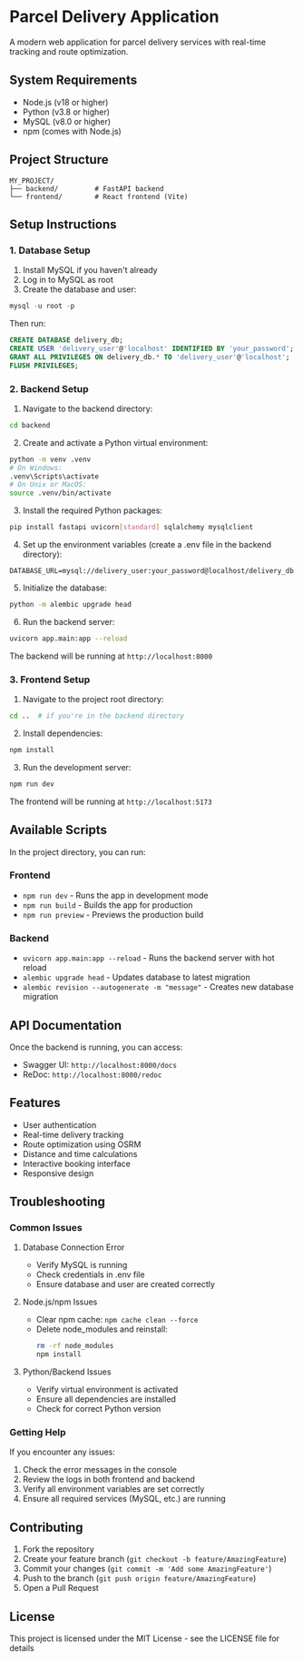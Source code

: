 # Parcel Delivery Application

A modern web application for parcel delivery services with real-time tracking and route optimization.

## System Requirements

- Node.js (v18 or higher)
- Python (v3.8 or higher)
- MySQL (v8.0 or higher)
- npm (comes with Node.js)

## Project Structure

```
MY_PROJECT/
├── backend/         # FastAPI backend
└── frontend/        # React frontend (Vite)
```

## Setup Instructions

### 1. Database Setup

1. Install MySQL if you haven't already
2. Log in to MySQL as root
3. Create the database and user:

```sql
mysql -u root -p
```

Then run:
```sql
CREATE DATABASE delivery_db;
CREATE USER 'delivery_user'@'localhost' IDENTIFIED BY 'your_password';
GRANT ALL PRIVILEGES ON delivery_db.* TO 'delivery_user'@'localhost';
FLUSH PRIVILEGES;
```

### 2. Backend Setup

1. Navigate to the backend directory:
```bash
cd backend
```

2. Create and activate a Python virtual environment:
```bash
python -m venv .venv
# On Windows:
.venv\Scripts\activate
# On Unix or MacOS:
source .venv/bin/activate
```

3. Install the required Python packages:
```bash
pip install fastapi uvicorn[standard] sqlalchemy mysqlclient
```

4. Set up the environment variables (create a .env file in the backend directory):
```
DATABASE_URL=mysql://delivery_user:your_password@localhost/delivery_db
```

5. Initialize the database:
```bash
python -m alembic upgrade head
```

6. Run the backend server:
```bash
uvicorn app.main:app --reload
```

The backend will be running at `http://localhost:8000`

### 3. Frontend Setup

1. Navigate to the project root directory:
```bash
cd ..  # if you're in the backend directory
```

2. Install dependencies:
```bash
npm install
```

3. Run the development server:
```bash
npm run dev
```

The frontend will be running at `http://localhost:5173`

## Available Scripts

In the project directory, you can run:

### Frontend

- `npm run dev` - Runs the app in development mode
- `npm run build` - Builds the app for production
- `npm run preview` - Previews the production build

### Backend

- `uvicorn app.main:app --reload` - Runs the backend server with hot reload
- `alembic upgrade head` - Updates database to latest migration
- `alembic revision --autogenerate -m "message"` - Creates new database migration

## API Documentation

Once the backend is running, you can access:
- Swagger UI: `http://localhost:8000/docs`
- ReDoc: `http://localhost:8000/redoc`

## Features

- User authentication
- Real-time delivery tracking
- Route optimization using OSRM
- Distance and time calculations
- Interactive booking interface
- Responsive design

## Troubleshooting

### Common Issues

1. Database Connection Error
   - Verify MySQL is running
   - Check credentials in .env file
   - Ensure database and user are created correctly

2. Node.js/npm Issues
   - Clear npm cache: `npm cache clean --force`
   - Delete node_modules and reinstall: 
     ```bash
     rm -rf node_modules
     npm install
     ```

3. Python/Backend Issues
   - Verify virtual environment is activated
   - Ensure all dependencies are installed
   - Check for correct Python version

### Getting Help

If you encounter any issues:
1. Check the error messages in the console
2. Review the logs in both frontend and backend
3. Verify all environment variables are set correctly
4. Ensure all required services (MySQL, etc.) are running

## Contributing

1. Fork the repository
2. Create your feature branch (`git checkout -b feature/AmazingFeature`)
3. Commit your changes (`git commit -m 'Add some AmazingFeature'`)
4. Push to the branch (`git push origin feature/AmazingFeature`)
5. Open a Pull Request

## License

This project is licensed under the MIT License - see the LICENSE file for details

